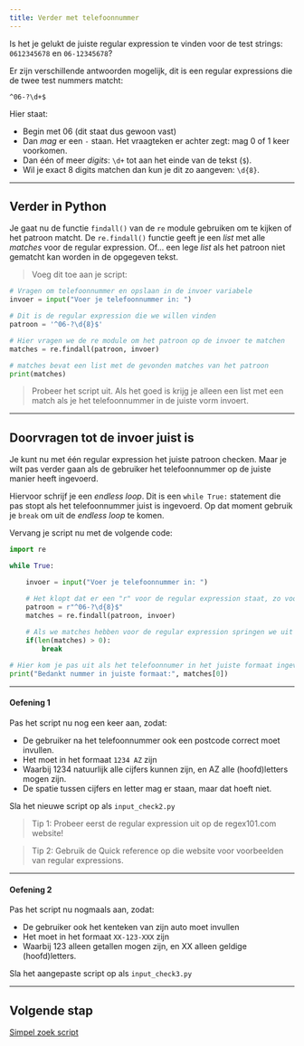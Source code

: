 ```yaml
---
title: Verder met telefoonnummer
---
```


Is het je gelukt de juiste regular expression te vinden voor de test strings:  `0612345678` en `06-12345678`?

Er zijn verschillende antwoorden mogelijk, dit is een regular expressions die de twee test nummers matcht:

`^06-?\d+$`

Hier staat:
- Begin met 06 (dit staat dus gewoon vast)
- Dan *mag* er een `-` staan. Het vraagteken er achter zegt: mag 0 of 1 keer voorkomen.
- Dan één of meer *digits*: `\d+` tot aan het einde van de tekst (`$`).
- Wil je exact 8 digits matchen dan kun je dit zo aangeven: `\d{8}`.

---

## Verder in Python

Je gaat nu de functie `findall()` van de `re` module gebruiken om te kijken of het patroon matcht.
De `re.findall()` functie geeft je een *list* met alle *matches* voor de regular expression. Of... een lege *list* als het patroon niet gematcht kan worden in de opgegeven tekst.

> Voeg dit toe aan je script:

```python
# Vragen om telefoonnummer en opslaan in de invoer variabele
invoer = input("Voer je telefoonnummer in: ")

# Dit is de regular expression die we willen vinden
patroon = '^06-?\d{8}$'

# Hier vragen we de re module om het patroon op de invoer te matchen
matches = re.findall(patroon, invoer)

# matches bevat een list met de gevonden matches van het patroon
print(matches)

``` 

> Probeer het script uit. Als het goed is krijg je alleen een list met een match als je het telefoonnummer in de juiste vorm invoert.

---

## Doorvragen tot de invoer juist is

Je kunt nu met één regular expression het juiste patroon checken.
Maar je wilt pas verder gaan als de gebruiker het telefoonnummer op de juiste manier heeft ingevoerd.

Hiervoor schrijf je een *endless loop*. Dit is een `while True:` statement die pas stopt als het telefoonnummer juist is ingevoerd. Op dat moment gebruik je `break` om uit de *endless loop* te komen.

Vervang je script nu met de volgende code:

```python
import re

while True:

    invoer = input("Voer je telefoonnummer in: ")

    # Het klopt dat er een "r" voor de regular expression staat, zo voorkom je gedoe met speciale tekens
    patroon = r"^06-?\d{8}$"
    matches = re.findall(patroon, invoer)
    
    # Als we matches hebben voor de regular expression springen we uit de while
    if(len(matches) > 0):
        break

# Hier kom je pas uit als het telefoonnumer in het juiste formaat ingevoerd is.
print("Bedankt nummer in juiste formaat:", matches[0])
```

---

#### Oefening 1

Pas het script nu nog een keer aan, zodat:

- De gebruiker na het telefoonnummer ook een postcode correct moet invullen.
- Het moet in het formaat `1234 AZ` zijn 
- Waarbij 1234 natuurlijk alle cijfers kunnen zijn, en AZ alle (hoofd)letters mogen zijn. 
- De spatie tussen cijfers en letter mag er staan, maar dat hoeft niet.

Sla het nieuwe script op als `input_check2.py`

> Tip 1: Probeer eerst de regular expression uit op de regex101.com website!

> Tip 2: Gebruik de Quick reference op die website voor voorbeelden van regular expressions. 

---

#### Oefening 2

Pas het script nu nogmaals aan, zodat:

- De gebruiker ook het kenteken van zijn auto moet invullen 
- Het moet in het formaat `XX-123-XXX` zijn 
- Waarbij 123 alleen getallen mogen zijn, en XX alleen geldige (hoofd)letters. 

Sla het aangepaste script op als `input_check3.py`

---

## Volgende stap
[Simpel zoek script](../04-simple-search)


